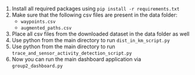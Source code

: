 1. Install all required packages using `pip install -r requirements.txt`
2. Make sure that the following csv files are present in the data folder:
   - `waypoints.csv`
   - `augmented_paths.csv`
3. Place all csv files from the downloaded dataset in the data folder as well
3. Use python from the main directory to run `dist_in_km_script.py`
4. Use python from the main directory to run `trace_and_sensor_activity_detection_script.py`
5. Now you can run the main dashboard application via `group2_dashboard.py`